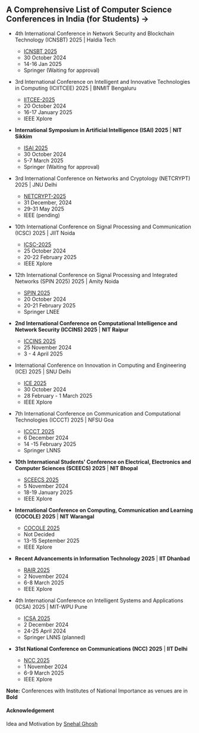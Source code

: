 ## A Comprehensive List of Computer Science Conferences in India (for Students) **→**
- 4th International Conference in Network Security and Blockchain Technology (ICNSBT) 2025 | Haldia Tech
    - [ICNSBT 2025](https://csikolkata.org/ICNSBT2025/)
    - 30 October 2024
    - 14-16 Jan 2025
    - Springer (Waiting for approval) <br>
      
- 3rd International Conference on Intelligent and Innovative Technologies in Computing (ICIITCEE) 2025 | BNMIT Bengaluru
    - [IITCEE-2025](https://www.iciitcee.in/)
    - 20 October 2024
    - 16-17 January 2025
    - IEEE Xplore <br>
      
- **International Symposium in Artificial Intelligence (ISAI) 2025** | **NIT Sikkim**
    - [ISAI 2025](https://csikolkata.org/ISAI2025/)
    - 30 October 2024
    - 5-7 March 2025
    - Springer (Waiting for approval)
      
- 3rd International Conference on Networks and Cryptology (NETCRYPT) 2025 | JNU Delhi
    - [NETCRYPT-2025](https://www.netcrypt.org.in/special)
    - 31 December, 2024
    - 29-31 May 2025
    - IEEE (pending)
- 10th International Conference on Signal Processing and Communication (ICSC) 2025 | JIIT Noida
    - [ICSC-2025](https://www.jiit.ac.in/jiit/ICSC/)
    - 25 October 2024
    - 20-22 February 2025
    - IEEE Xplore
- 12th International Conference on Signal Processing and Integrated Networks (SPIN 2025) 2025 | Amity Noida
    - [SPIN 2025](https://www.amity.edu/spin2025/default.aspx)
    - 20 October 2024
    - 20-21 February 2025
    - Springer LNEE
- **2nd International Conference on Computational Intelligence and Network Security (ICCINS) 2025** | **NIT Raipur**
    - [ICCINS 2025](https://iccin.nitrr.ac.in/index.php/conferenceVenue)
    - 25 November 2024
    - 3 - 4 April 2025
- International Conference on Innovation in Computing and Engineering (ICE) 2025 | SNU Delhi
    - [ICE 2025](https://snuice.in/)
    - 30 October 2024
    - 28 February - 1 March 2025
    - IEEE Xplore
- 7th International Conference on Communication and Computational Technologies (ICCCT) 2025 | NFSU Goa
    - [ICCCT 2025](https://www.scrs.in/public/conference/iccct2025)
    - 6 December 2024
    - 14 -15 February 2025
    - Springer LNNS
- **10th International Students' Conference on Electrical, Electronics and Computer Sciences (SCEECS) 2025** | **NIT Bhopal**
    - [SCEECS 2025](https://sceecs.ieeenitb.com/)
    - 5 November 2024
    - 18-19 January 2025
    - IEEE Xplore
- **International Conference on Computing, Communication and Learning (COCOLE) 2025** | **NIT Warangal**
    - [COCOLE 2025](https://ic-cocole.in/index.php#)
    - Not Decided
    - 13-15 September 2025
    - IEEE Xplore
- **Recent Advancements in Information Technology 2025** | **IIT Dhanbad**
    - [RAIR 2025](https://people.iitism.ac.in/~rait/)
    - 2 November 2024
    - 6-8 March 2025
    - IEEE Xplore
- 4th International Conference on Intelligent Systems and Applications (ICSA) 2025 | MIT-WPU Pune
    - [ICSA 2025](https://sites.google.com/view/icisa2025)
    - 2 December 2024
    - 24-25 April 2024
    - Springer LNNS (planned)
- **31st National Conference on Communications (NCC) 2025** | **IIT Delhi**
    - [NCC 2025](https://ncc2025.iiitd.ac.in/)
    - 1 November 2024
    - 6-9 March 2025
    - IEEE Xplore

**Note:** Conferences with Institutes of National Importance as venues are in **Bold** <br>
#### Acknowledgement
Idea and Motivation by [Snehal Ghosh](https://github.com/IWontTellMyName)

